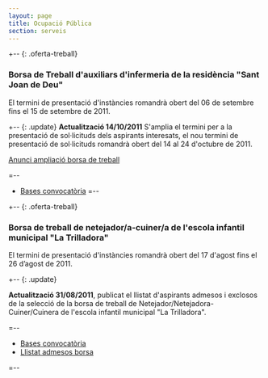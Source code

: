```yaml
---
layout: page
title: Ocupació Pública
section: serveis
---
```

+-- {: .oferta-treball}
### Borsa de Treball d'auxiliars d'infermeria de la residència "Sant Joan de Deu"

El termini de presentació d'instàncies romandrà obert del 06 de setembre fins el 15 de setembre de 2011.

+--     {: .update}
**Actualització <time datetime="2011-10-14">14/10/2011</time>** S'amplia el termini per a la presentació de sol·licituds dels aspirants interesats, el nou termini de presentació de sol·licituds romandrà obert del 14 al 24 d'octubre de 2011.

[Anunci ampliació borsa de treball](/pdf/RRHH/09062011-AuxiliarInfermeria/ampliacio.pdf)

=--

* [Bases convocatòria](/pdf/RRHH/09062011-AuxiliarInfermeria/bases.pdf)
=--

+-- {: .oferta-treball}

### Borsa de treball de netejador/a-cuiner/a de l'escola infantil municipal "La Trilladora"

El termini de presentació d'instàncies romandrà obert del 17 d'agost fins el 26 d’agost de 2011.

+--     {: .update}

**Actualització 31/08/2011**, publicat el llistat d'aspirants admesos i exclosos de la selecció de la borsa de treball de Netejador/Netejadora-Cuiner/Cuinera de l'escola infantil municipal "La Trilladora".

=--

* [Bases convocatòria](/pdf/RRHH/08172011-PlazaTrilladora/bases.pdf)
* [Llistat admesos borsa](/pdf/RRHH/08172011-PlazaTrilladora/llistat_admessos.pdf)

=--
